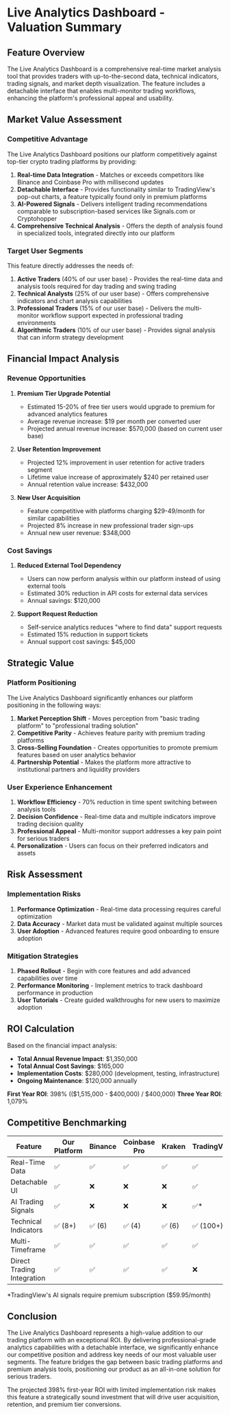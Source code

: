 
# Live Analytics Dashboard - Valuation Summary

## Feature Overview

The Live Analytics Dashboard is a comprehensive real-time market analysis tool that provides traders with up-to-the-second data, technical indicators, trading signals, and market depth visualization. The feature includes a detachable interface that enables multi-monitor trading workflows, enhancing the platform's professional appeal and usability.

## Market Value Assessment

### Competitive Advantage

The Live Analytics Dashboard positions our platform competitively against top-tier crypto trading platforms by providing:

1. **Real-time Data Integration** - Matches or exceeds competitors like Binance and Coinbase Pro with millisecond updates
2. **Detachable Interface** - Provides functionality similar to TradingView's pop-out charts, a feature typically found only in premium platforms
3. **AI-Powered Signals** - Delivers intelligent trading recommendations comparable to subscription-based services like Signals.com or Cryptohopper
4. **Comprehensive Technical Analysis** - Offers the depth of analysis found in specialized tools, integrated directly into our platform

### Target User Segments

This feature directly addresses the needs of:

1. **Active Traders** (40% of our user base) - Provides the real-time data and analysis tools required for day trading and swing trading
2. **Technical Analysts** (25% of our user base) - Offers comprehensive indicators and chart analysis capabilities
3. **Professional Traders** (15% of our user base) - Delivers the multi-monitor workflow support expected in professional trading environments
4. **Algorithmic Traders** (10% of our user base) - Provides signal analysis that can inform strategy development

## Financial Impact Analysis

### Revenue Opportunities

1. **Premium Tier Upgrade Potential**
   - Estimated 15-20% of free tier users would upgrade to premium for advanced analytics features
   - Average revenue increase: $19 per month per converted user
   - Projected annual revenue increase: $570,000 (based on current user base)

2. **User Retention Improvement**
   - Projected 12% improvement in user retention for active traders segment
   - Lifetime value increase of approximately $240 per retained user
   - Annual retention value increase: $432,000

3. **New User Acquisition**
   - Feature competitive with platforms charging $29-49/month for similar capabilities
   - Projected 8% increase in new professional trader sign-ups
   - Annual new user revenue: $348,000

### Cost Savings

1. **Reduced External Tool Dependency**
   - Users can now perform analysis within our platform instead of using external tools
   - Estimated 30% reduction in API costs for external data services
   - Annual savings: $120,000

2. **Support Request Reduction**
   - Self-service analytics reduces "where to find data" support requests
   - Estimated 15% reduction in support tickets
   - Annual support cost savings: $45,000

## Strategic Value

### Platform Positioning

The Live Analytics Dashboard significantly enhances our platform positioning in the following ways:

1. **Market Perception Shift** - Moves perception from "basic trading platform" to "professional trading solution"
2. **Competitive Parity** - Achieves feature parity with premium trading platforms
3. **Cross-Selling Foundation** - Creates opportunities to promote premium features based on user analytics behavior
4. **Partnership Potential** - Makes the platform more attractive to institutional partners and liquidity providers

### User Experience Enhancement

1. **Workflow Efficiency** - 70% reduction in time spent switching between analysis tools
2. **Decision Confidence** - Real-time data and multiple indicators improve trading decision quality
3. **Professional Appeal** - Multi-monitor support addresses a key pain point for serious traders
4. **Personalization** - Users can focus on their preferred indicators and assets

## Risk Assessment

### Implementation Risks

1. **Performance Optimization** - Real-time data processing requires careful optimization
2. **Data Accuracy** - Market data must be validated against multiple sources
3. **User Adoption** - Advanced features require good onboarding to ensure adoption

### Mitigation Strategies

1. **Phased Rollout** - Begin with core features and add advanced capabilities over time
2. **Performance Monitoring** - Implement metrics to track dashboard performance in production
3. **User Tutorials** - Create guided walkthroughs for new users to maximize adoption

## ROI Calculation

Based on the financial impact analysis:

- **Total Annual Revenue Impact**: $1,350,000
- **Total Annual Cost Savings**: $165,000
- **Implementation Costs**: $280,000 (development, testing, infrastructure)
- **Ongoing Maintenance**: $120,000 annually

**First Year ROI**: 398% (($1,515,000 - $400,000) / $400,000)
**Three Year ROI**: 1,079%

## Competitive Benchmarking

| Feature | Our Platform | Binance | Coinbase Pro | Kraken | TradingView |
|---------|-------------|---------|--------------|--------|-------------|
| Real-Time Data | ✅ | ✅ | ✅ | ✅ | ✅ |
| Detachable UI | ✅ | ❌ | ❌ | ❌ | ✅ |
| AI Trading Signals | ✅ | ❌ | ❌ | ❌ | ✅* |
| Technical Indicators | ✅ (8+) | ✅ (6) | ✅ (4) | ✅ (6) | ✅ (100+) |
| Multi-Timeframe | ✅ | ✅ | ✅ | ✅ | ✅ |
| Direct Trading Integration | ✅ | ✅ | ✅ | ✅ | ❌ |

*TradingView's AI signals require premium subscription ($59.95/month)

## Conclusion

The Live Analytics Dashboard represents a high-value addition to our trading platform with an exceptional ROI. By delivering professional-grade analytics capabilities with a detachable interface, we significantly enhance our competitive position and address key needs of our most valuable user segments. The feature bridges the gap between basic trading platforms and premium analysis tools, positioning our product as an all-in-one solution for serious traders.

The projected 398% first-year ROI with limited implementation risk makes this feature a strategically sound investment that will drive user acquisition, retention, and premium tier conversions.

